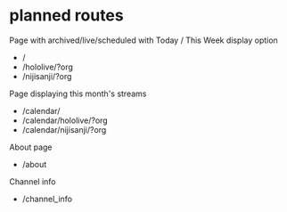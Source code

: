 # planned routes

Page with archived/live/scheduled with Today / This Week display option

- /
- /hololive/?org
- /nijisanji/?org

Page displaying this month's streams

- /calendar/
- /calendar/hololive/?org
- /calendar/nijisanji/?org

About page

- /about

Channel info

- /channel_info

